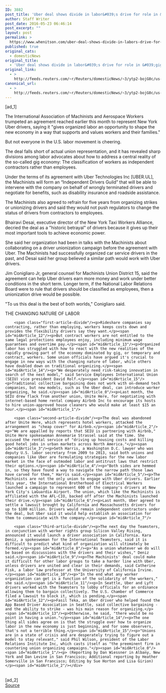 ```yaml
---
ID: 3882
post_title: 'Uber deal shows divide in labor&#039;s drive for role in &#039;gig economy&#039;'
author: Staff Writer
post_date: 2016-05-23 06:46:14
post_excerpt: ""
layout: post
permalink: >
  https://www.whenitson.com/uber-deal-shows-divide-in-labors-drive-for-role-in-gig-economy/
published: true
original_cats:
  - domesticNews
original_title:
  - 'Uber deal shows divide in labor&#039;s drive for role in &#039;gig economy&#039;'
original_link:
  - >
    http://feeds.reuters.com/~r/Reuters/domesticNews/~3/ytp2-bojG0c/us-uber-tech-drivers-labor-idUSKCN0YE0DF
canonical_url:
  - >
    http://feeds.reuters.com/~r/Reuters/domesticNews/~3/ytp2-bojG0c/us-uber-tech-drivers-labor-idUSKCN0YE0DF
---
```

 [ad_1]
<br><div id="articleText">
<span id="midArticle_start"/>

<span id="midArticle_0"/><span class="focusParagraph" readability="5"><p><span class="articleLocatio&lt;/span&gt;n">The International Association of Machinists and Aerospace Workers trumpeted an agreement reached earlier this month to represent New York Uber drivers, saying it "gives organized labor an opportunity to shape the new economy in a way that supports and values workers and their families."</span></p></span><span id="midArticle_1"/><p>But not everyone in the U.S. labor movement is cheering.</p><span id="midArticle_2"/><p>The deal falls short of actual union representation, and it has revealed sharp divisions among labor advocates about how to address a central reality of the so-called gig economy: The classification of workers as independent contractors rather than employees.</p><span id="midArticle_3"/><p>Under the terms of its agreement with Uber Technologies Inc [UBER.UL], the Machinists will form an “Independent Drivers Guild” that will be able to intervene with the company on behalf of wrongly terminated drivers and negotiate for benefits, such as disability insurance and roadside assistance.</p><span id="midArticle_4"/><p>The Machinists also agreed to refrain for five years from organizing strikes or unionizing drivers and said they would not push regulators to change the status of drivers from contractors to employees.</p><span id="midArticle_5"/><p>Bhairavi Desai, executive director of the New York Taxi Workers Alliance, decried the deal as a "historic betrayal" of drivers because it gives up their most important tools to achieve economic power.</p><span id="midArticle_6"/><p>She said her organization had been in talks with the Machinists about collaborating on a driver unionization campaign before the agreement with Uber. The Machinists had successfully organized car service drivers in the past, and Desai said her group believed a similar path would work with Uber drivers.</p><span id="midArticle_7"/><p>Jim Conigliaro Jr, general counsel for Machinists Union District 15, said the agreement can help Uber drivers earn more money and work under better conditions in the short term. Longer term, if the National Labor Relations Board were to rule that drivers should be classified as employees, then a unionization drive would be possible.</p><span id="midArticle_8"/><p>"To us this deal is the best of both worlds," Conigliaro  said.</p><span id="midArticle_9"/><span id="midArticle_10"/><p>THE CHANGING NATURE OF LABOR</p><span id="midArticle_11"/>
        
        <span class="first-article-divide"/><p>Rideshare companies say contracting, rather than employing, workers keeps costs down and provides the flexibility drivers say they want.</p><span id="midArticle_12"/><p>But contract workers are not entitled to the same legal protections employees enjoy, including minimum wage guarantees and overtime pay.</p><span id="midArticle_13"/><p>Organized labor has struggled with how to react with the new realities of the rapidly growing part of the economy dominated by gig, or temporary and contract, workers. Some union officials have argued it's crucial to engage in new ways with the changing nature of labor, while others have doubled down on traditional organizing.</p><span id="midArticle_14"/><p>"We desperately need risk-taking innovation in search of the next model," said Service Employees International Union (SEIU) vice president David Rolf.</p><span id="midArticle_15"/><p>Traditional collective bargaining does not work with on-demand tech companies, but new models, such as the Uber deal, can introduce worker organizing, he said.</p><span id="midArticle_0"/><p>Last month, the SEIU drew flack from another union, Unite Here, for negotiating with internet-based home rental company Airbnb Inc to encourage its hosts to hire union-approved house cleaners who would make at least $15 an hour.</p><span id="midArticle_1"/>
        
        <span class="second-article-divide"/><p>The deal was abandoned after Unite Here, which represents hotel workers, attacked the arrangement as "cheap cover" for Airbnb.</p><span id="midArticle_2"/><p>"We are appalled by reports that SEIU is partnering with Airbnb," Unite Here spokeswoman Annemarie Strassel said at the time. She accused the rental service of "driving up housing costs and killing good hotel jobs in urban markets across North America."</p><span id="midArticle_3"/><p>Seth Harris, a Washington D.C. lawyer who was deputy U.S. labor secretary from 2009 to 2013, said both unions and companies like Uber are formulating strategies for the new labor market in the face of outmoded labor and antitrust laws that restrict their options.</p><span id="midArticle_4"/><p>"Both sides are hemmed in, so they have found a way to navigate the narrow path those laws have carved for them," Harris said.</p><span id="midArticle_5"/><p>The Machinists are not the only union to engage with Uber drivers. Earlier this year, the International Brotherhood of Electrical Workers launched a campaign to represent 600 of the company's drivers at New York City's LaGuardia Airport. The union, which like the Machinists is affiliated with the AFL-CIO, backed off after the Machinists launched their drive.</p><span id="midArticle_6"/><p>Last month, Uber agreed to settle a lawsuit brought by California and Massachusetts drivers for up to $100 million. Drivers would remain independent contractors under the deal, but Uber said it would help establish an association for them to communicate with the company.</p><span id="midArticle_7"/>
        
        <span class="third-article-divide"/><p>The next day the Teamsters, in conjunction with worker rights group Silicon Valley Rising, announced it would launch a driver association in California. Kara Deniz, a spokeswoman for the International Teamsters, said it is difficult to predict what kind of organization will ultimately be formed.</p><span id="midArticle_8"/><p>"As a union whatever we do will be based on discussions with the drivers and their wishes," Deniz said.</p><span id="midArticle_9"/><p>The Machinists' deal could make it difficult for other labor groups to take a harder line with Uber, unless drivers are united and clear in their demands, said Catherine Fisk, a labor law professor at the University of California Irvine.</p><span id="midArticle_10"/><p>"In the end what any worker organization can get is a function of the solidarity of the workers," she said.</p><span id="midArticle_11"/><p>In Seattle, Uber and Lyft drivers worked with the Teamsters to lobby officials for an ordinance allowing them to bargain collectively. The U.S. Chamber of Commerce filed a lawsuit to block it, which is pending.</p><span id="midArticle_12"/><p>Fasil Teka, an Uber driver who helped found the App Based Driver Association in Seattle, said collective bargaining - and the ability to strike - was his main reason for organizing.</p><span id="midArticle_13"/><p>Otherwise, he said, "there would be no point in having a union."</p><span id="midArticle_14"/><p>The one thing all sides agree on is that the struggle over how to organize labor in the new economy is just beginning, and for some observers, that's not a terrible thing.</p><span id="midArticle_15"/><p>"Unions are in a state of crisis and are desperately trying to figure out a model to stay relevant," said Phil Wilson, president of the Labor Relations Institute Inc, which casts itself as "the preeminent firm in countering union organizing campaigns."</p><span id="midArticle_0"/><span id="midArticle_1"/><p> (Reporting by Dan Wiessner in Albany, New York and Dan Levine in San Francisco; Additional reporting by Heather Somerville in San Francisco; Editing by Sue Horton and Lisa Girion)</p><span id="midArticle_2"/></div>
<br>[ad_2]
<br><a href="http://feeds.reuters.com/~r/Reuters/domesticNews/~3/ytp2-bojG0c/us-uber-tech-drivers-labor-idUSKCN0YE0DF">Source </a>
